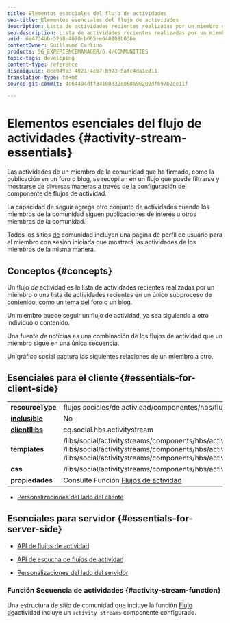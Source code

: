 ```yaml
---
title: Elementos esenciales del flujo de actividades
seo-title: Elementos esenciales del flujo de actividades
description: Lista de actividades recientes realizadas por un miembro o una lista de actividades recientes en un único subproceso de contenido
seo-description: Lista de actividades recientes realizadas por un miembro o una lista de actividades recientes en un único subproceso de contenido
uuid: 6e4734bb-52a8-4670-b665-e640108b036e
contentOwner: Guillaume Carlino
products: SG_EXPERIENCEMANAGER/6.4/COMMUNITIES
topic-tags: developing
content-type: reference
discoiquuid: 8cc04993-4021-4cb7-b973-5afc4da1ed11
translation-type: tm+mt
source-git-commit: 4d64494dff34108d32e060a96209df697b2ce11f

---
```



# Elementos esenciales del flujo de actividades {#activity-stream-essentials}

Las actividades de un miembro de la comunidad que ha firmado, como la publicación en un foro o blog, se recopilan en un flujo que puede filtrarse y mostrarse de diversas maneras a través de la configuración del componente de flujos de actividad.

La capacidad de seguir agrega otro conjunto de actividades cuando los miembros de la comunidad siguen publicaciones de interés u otros miembros de la comunidad.

Todos los sitios [de](overview.md#communitiessites) comunidad incluyen una página de perfil de usuario para el miembro con sesión iniciada que mostrará las actividades de los miembros de la misma manera.

## Conceptos {#concepts}

Un flujo *de* actividad es la lista de actividades recientes realizadas por un miembro o una lista de actividades recientes en un único subproceso de contenido, como un tema del foro o un blog.

Un miembro puede seguir un flujo de actividad, ya sea siguiendo a otro individuo o contenido.

Una fuente *de* noticias es una combinación de los flujos de actividad que un miembro sigue en una única secuencia.

Un gráfico [](essentials-socialgraph.md) social captura las siguientes relaciones de un miembro a otro.

## Esenciales para el cliente {#essentials-for-client-side}

<table> 
 <tbody>
  <tr>
   <td> <strong>resourceType</strong></td> 
   <td>flujos sociales/de actividad/componentes/hbs/flujos de actividad</td> 
  </tr>
  <tr>
   <td> <a href="scf.md#add-or-include-a-communities-component"><strong>inclusible</strong></a></td> 
   <td>No</td> 
  </tr>
  <tr>
   <td> <a href="clientlibs.md"><strong>clientllibs</strong></a></td> 
   <td>cq.social.hbs.activitystream</td> 
  </tr>
  <tr>
   <td> <strong>templates</strong></td> 
   <td> /libs/social/activitystreams/components/hbs/activitystreams/activitystreams.hbs<br /> /libs/social/activitystreams/components/hbs/activitystreams/activity/activity-title.hbs<br /> /libs/social/activitystreams/components/hbs/activitystreams/activity/activity.hbs</td> 
  </tr>
  <tr>
   <td> <strong>css</strong></td> 
   <td> /libs/social/activitystreams/components/hbs/activitystreams/clientlibs/activitystreams.css</td> 
  </tr>
  <tr>
   <td><strong> propiedades</strong></td> 
   <td>Consulte Función <a href="activities.md">Flujos de actividad</a></td> 
  </tr>
 </tbody>
</table>

* [Personalizaciones del lado del cliente](client-customize.md)

## Esenciales para servidor {#essentials-for-server-side}

* [API de flujos de actividad](https://helpx.adobe.com/experience-manager/6-4/sites/developing/using/reference-materials/javadoc/com/adobe/cq/social/activitystreams/api/package-frame.html)

* [API de escucha de flujos de actividad](https://helpx.adobe.com/experience-manager/6-4/sites/developing/using/reference-materials/javadoc/com/adobe/cq/social/activitystreams/listener/api/package-frame.html)

* [Personalizaciones del lado del servidor](server-customize.md)

### Función Secuencia de actividades {#activity-stream-function}

Una estructura de sitio de comunidad que incluye la función [Flujo de](functions.md#activity-stream-function)actividad incluye un `activity streams` componente configurado.
